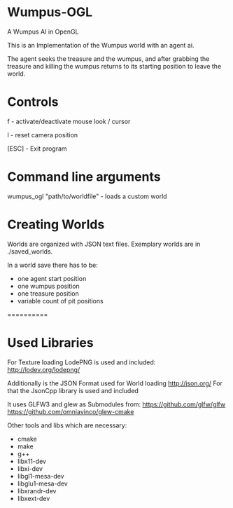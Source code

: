 Wumpus-OGL
==========

A Wumpus AI in OpenGL

This is an Implementation of the Wumpus world
with an agent ai.

The agent seeks the treasure and the wumpus,
and after grabbing the treasure and killing the wumpus returns
to its starting position to leave the world.

# Controls
f     - activate/deactivate mouse look / cursor

l     - reset camera position

[ESC] - Exit program

# Command line arguments
wumpus_ogl "path/to/worldfile" - loads a custom world

# Creating Worlds

Worlds are organized with JSON text files.
Exemplary worlds are in ./saved_worlds.

In a world save there has to be:
* one agent start position
* one wumpus position
* one treasure position
* variable count of pit positions

==========

# Used Libraries

For Texture loading LodePNG is used and included: http://lodev.org/lodepng/

Additionally is the JSON Format used for World loading http://json.org/
For that the JsonCpp library is used and included


It uses GLFW3 and glew as Submodules from:
https://github.com/glfw/glfw
https://github.com/omniavinco/glew-cmake


Other tools and libs which are necessary:
- cmake
- make
- g++ 
- libx11-dev
- libxi-dev
- libgl1-mesa-dev
- libglu1-mesa-dev
- libxrandr-dev
- libxext-dev


